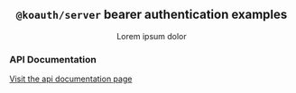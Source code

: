 <h2 align="center">
  <code>@koauth/server</code> bearer authentication examples
</h2>
<p align="center">Lorem ipsum dolor</p>

### API Documentation

[Visit the api documentation page](docs/README.md)

